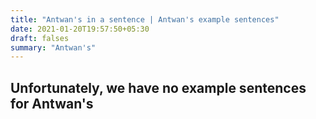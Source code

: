```yaml
---
title: "Antwan's in a sentence | Antwan's example sentences"
date: 2021-01-20T19:57:50+05:30
draft: falses
summary: "Antwan's"
---
```

## Unfortunately, we have no example sentences for Antwan's                 
